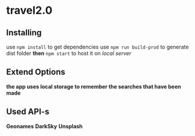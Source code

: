 # travel2.0

## Installing

use `npm install` to get dependencies
use `npm run build-prod` to generate dist folder
**then** `npm start` to host it on _local server_

## Extend Options

__the app uses local storage to remember the searches that have been made__

## Used API-s
**Geonames** **DarkSky** **Unsplash**

